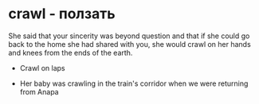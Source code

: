 # crawl - ползать

She said that your sincerity was beyond question and that if she could go back to the home she had shared with you, she would crawl on her hands and knees from the ends of the earth.

- Crawl on laps

- Her baby was crawling in the train's corridor when we were returning from Anapa
